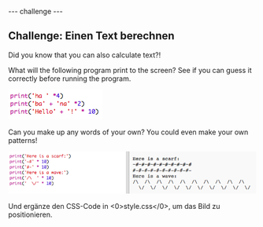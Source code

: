 \--- challenge \---

## Challenge: Einen Text berechnen

Did you know that you can also calculate text?!

What will the following program print to the screen? See if you can guess it correctly before running the program.

![screenshot](images/me-text-calc.png)

Can you make up any words of your own? You could even make your own patterns!

![Screenshot](images/me-patterns.png)

Und ergänze den CSS-Code in <0>style.css</0>, um das Bild zu positionieren.